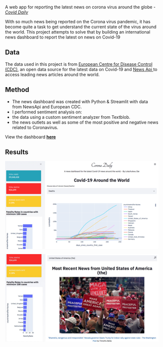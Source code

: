 A web app for reporting the latest news on corona virus around the globe - [*Covid Daily*](https://secure-sierra-43846.herokuapp.com)

With so much news being reported on the Corona virus pandemic, it has become quite a task to get understand the current state of the virus around the world. This project attempts to solve that by building an international news dashboard to report the latest on news on Covid-19

<h2> Data </h2>
The data used in this project is from <a href= "https://opendata.ecdc.europa.eu/covid19/casedistribution/csv"> European Centre for Disease Control (CDC)</a>, an open data source for the latest data on Covid-19 and <a href= "https://newsapi.org/"> News Api </a> to access leading news articles around the world.

## Method  
- The news dashboard was created with Python & Streamlit with data from NewsApi and European CDC.  
- I performed sentiment analysis on:
 - the data using a custom sentiment analyzer from Textblob. 
 - the news outlets as well as some of the most positive and negative news related to Coronavirus.  

 View the dashboard [**here**](https://secure-sierra-43846.herokuapp.com)
 
## Results 
 
 <a href="https://secure-sierra-43846.herokuapp.com"> <img src="images/covid-p1.png">  
 <p> </p>
 <a href="https://secure-sierra-43846.herokuapp.com"> <img src="images/cover-p2.jpg">
